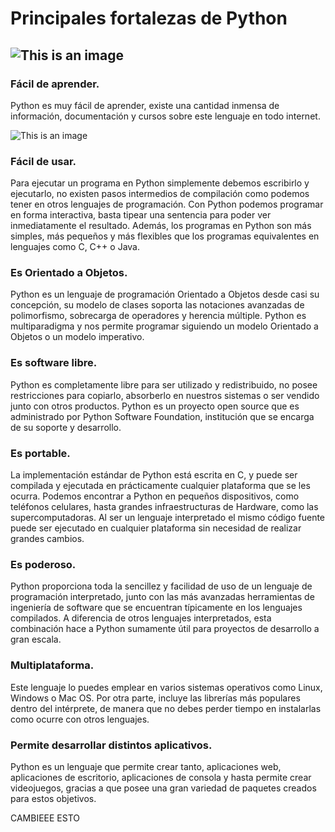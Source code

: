# Principales fortalezas de Python
![This is an image](https://www.python.org/static/community_logos/python-logo-master-v3-TM.png)
---
### Fácil de aprender. 
Python es muy fácil de aprender, existe una cantidad inmensa de información, documentación y cursos sobre este lenguaje en todo internet.

![This is an image](https://www.aprendefacil.org/wp-content/uploads/2019/08/fondoemprendedor.jpg)
### Fácil de usar. 
Para ejecutar un programa en Python simplemente debemos escribirlo y ejecutarlo, no existen pasos intermedios de compilación como podemos tener en otros lenguajes de programación. Con Python podemos programar en forma interactiva, basta tipear una sentencia para poder ver inmediatamente el resultado. Además, los programas en Python son más simples, más pequeños y más flexibles que los programas equivalentes en lenguajes como C, C++ o Java.
### Es Orientado a Objetos. 
Python es un lenguaje de programación Orientado a Objetos desde casi su concepción, su modelo de clases soporta las notaciones avanzadas de polimorfismo, sobrecarga de operadores y herencia múltiple. Python es multiparadigma y nos permite programar siguiendo un modelo Orientado a Objetos o un modelo imperativo.
### Es software libre. 
Python es completamente libre para ser utilizado y redistribuido, no posee restricciones para copiarlo, absorberlo en nuestros sistemas o ser vendido junto con otros productos. Python es un proyecto open source que es administrado por Python Software Foundation, institución que se encarga de su soporte y desarrollo.
### Es portable.
La implementación estándar de Python está escrita en C, y puede ser compilada y ejecutada en prácticamente cualquier plataforma que se les ocurra. Podemos encontrar a Python en pequeños dispositivos, como teléfonos celulares, hasta grandes infraestructuras de Hardware, como las supercomputadoras. Al ser un lenguaje interpretado el mismo código fuente puede ser ejecutado en cualquier plataforma sin necesidad de realizar grandes cambios.
### Es poderoso.
Python proporciona toda la sencillez y facilidad de uso de un lenguaje de programación interpretado, junto con las más avanzadas herramientas de ingeniería de software que se encuentran típicamente en los lenguajes compilados. A diferencia de otros lenguajes interpretados, esta combinación hace a Python sumamente útil para proyectos de desarrollo a gran escala.
### Multiplataforma. 
Este lenguaje lo puedes emplear en varios sistemas operativos como Linux, Windows o Mac OS. Por otra parte, incluye las librerías más populares dentro del intérprete, de manera que no debes perder tiempo en instalarlas como ocurre con otros lenguajes.
### Permite desarrollar distintos aplicativos.
Python es un lenguaje que permite crear tanto, aplicaciones web, aplicaciones de escritorio, aplicaciones de consola y hasta permite crear videojuegos, gracias a que posee una gran variedad de paquetes creados para estos objetivos.





CAMBIEEE ESTO
